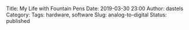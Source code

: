 Title: My Life with Fountain Pens
Date: 2019-03-30 23:00
Author: dastels
Category:
Tags: hardware, software
Slug: analog-to-digital
Status: published
